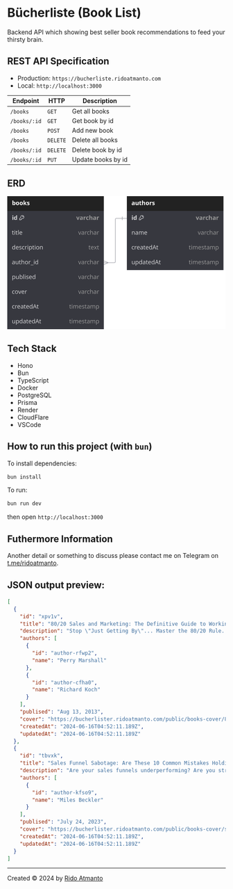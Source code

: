 # Bücherliste (Book List)

Backend API which showing best seller book recommendations to feed your thirsty brain.

## REST API Specification

- Production: `https://bucherliste.ridoatmanto.com`
- Local: `http://localhost:3000`

| Endpoint     | HTTP     | Description        |
| ------------ | -------- | ------------------ |
| `/books`     | `GET`    | Get all books      |
| `/books/:id` | `GET`    | Get book by id     |
| `/books`     | `POST`   | Add new book       |
| `/books`     | `DELETE` | Delete all books   |
| `/books/:id` | `DELETE` | Delete book by id  |
| `/books/:id` | `PUT`    | Update books by id |

## ERD

![ERD](./assets/bucherliste-db-erd.svg)

## Tech Stack

- Hono
- Bun
- TypeScript
- Docker
- PostgreSQL
- Prisma
- Render
- CloudFlare
- VSCode

## How to run this project (with `bun`)

To install dependencies:

```sh
bun install
```

To run:

```sh
bun run dev
```

then open `http://localhost:3000`

## Futhermore Information

Another detail or something to discuss please contact me on Telegram on [t.me/ridoatmanto](https://t.me/ridoatmanto).

## JSON output preview:

```json
[
  {
    "id": "xpv1v",
    "title": "80/20 Sales and Marketing: The Definitive Guide to Working Less and Making More",
    "description": "Stop \"Just Getting By\"... Master the 80/20 Rule. Apply the Pareto Principle to Business And Make More Money Without More Work.\n\nWhen you know how to walk into any situation and see the 80/20's, the 80/20 Principle can solve almost ANY conversion problem.\n\nAny traffic problem.\n\nAny money problem.\nPerry Marshall has something original and extremely useful to say,because he has thought profoundly about the 80/20 Principle. He has come up with some original insights that are literally priceless. You really can change your business and your life.",
    "authors": [
      {
        "id": "author-rfwp2",
        "name": "Perry Marshall"
      },
      {
        "id": "author-cfha0",
        "name": "Richard Koch"
      }
    ],
    "publised": "Aug 13, 2013",
    "cover": "https://bucherlister.ridoatmanto.com/public/books-cover/80-20-sales-and-marketing.png",
    "createdAt": "2024-06-16T04:52:11.189Z",
    "updatedAt": "2024-06-16T04:52:11.189Z"
  },
  {
    "id": "tbvxk",
    "title": "Sales Funnel Sabotage: Are These 10 Common Mistakes Holding Your Business Back? (The Internet Marketing Starter Pack Book 3)",
    "description": "Are your sales funnels underperforming? Are you struggling to identify what's holding your business back?\n\nUncover the secrets to maximizing your sales funnel effectiveness with \"Sales Funnel Sabotage.\"\n\nThis insightful book shines a spotlight on the pitfalls that could be costing your business BIG, and reveals how you can turn the tables on the common mistakes entrepreneurs often make.",
    "authors": [
      {
        "id": "author-kfso9",
        "name": "Miles Beckler"
      }
    ],
    "publised": "July 24, 2023",
    "cover": "https://bucherlister.ridoatmanto.com/public/books-cover/sales-funnel-sabotage.png",
    "createdAt": "2024-06-16T04:52:11.189Z",
    "updatedAt": "2024-06-16T04:52:11.189Z"
  }
]
```

---

Created © 2024 by [Rido Atmanto](https://ridoatmanto.com)
